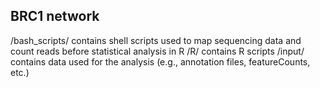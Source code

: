 ## BRC1 network
/bash_scripts/ contains shell scripts used to map sequencing data and count reads before statistical analysis in R
/R/ contains R scripts
/input/ contains data used for the analysis (e.g., annotation files, featureCounts, etc.)
